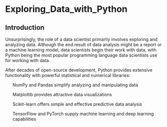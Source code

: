 # Exploring_Data_with_Python
<h2>Introduction</h2>

Unsurprisingly, the role of a data scientist primarily involves exploring and analyzing data. Although the end result of data analysis might be a report or a machine learning model, data scientists begin their work with data, with Python being the most popular programming language data scientists use for working with data.

After decades of open-source development, Python provides extensive functionality with powerful statistical and numerical libraries:

<ol>NumPy and Pandas simplify analyzing and manipulating data</ol>
<ol>Matplotlib provides attractive data visualizations</ol>
<ol>Scikit-learn offers simple and effective predictive data analysis</ol>
<ol>TensorFlow and PyTorch supply machine learning and deep learning capabilities</ol>
